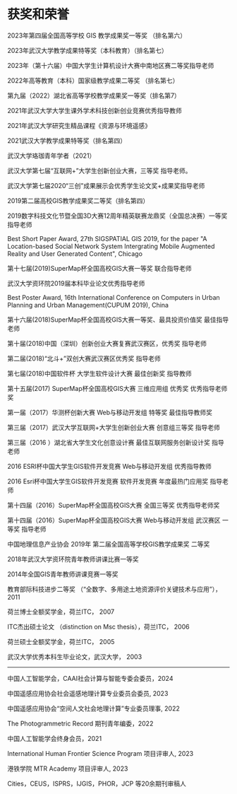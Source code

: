 # 获奖和荣誉

2023年第四届全国高等学校 GIS 教学成果奖一等奖 （排名第六） 

2023年武汉大学教学成果特等奖（本科教育）（排名第七） 

2023年（第十六届）中国大学生计算机设计大赛中南地区赛二等奖指导老师  

2022年高等教育（本科）国家级教学成果二等奖 （排名第七） 

第九届（2022）湖北省高等学校教学成果奖一等奖（排名第7）

2021年武汉大学大学生课外学术科技创新创业竞赛优秀指导教师  

2021年武汉大学研究生精品课程《资源与环境遥感》

2021武汉大学教学成果特等奖（排名第四）

武汉大学珞珈青年学者（2021）

武汉大学第七届“互联网+”大学生创新创业大赛，三等奖 指导老师。

武汉大学第七届2020“三创”成果展示会优秀学生论文奖+成果奖指导老师

2019第二届高校GIS教学成果奖二等奖（排名第四）

2019数字科技文化节暨全国3D大赛12周年精英联赛龙鼎奖（全国总决赛）一等奖 指导老师

Best Short Paper Award, 27th SIGSPATIAL GIS 2019, for the paper "A Location-based Social Network System Intergrating Mobile Augmented Reality and User Generated Content", Chicago

第十七届(2019)SuperMap杯全国高校GIS大赛一等奖  联合指导老师

武汉大学资环院2019届本科毕业论文优秀指导老师

Best Poster Award, 16th International Conference on Computers in Urban Planning and Urban Management(CUPUM 2019), China

第十六届(2018)SuperMap杯全国高校GIS大赛一等奖、最具投资价值奖 最佳指导老师

第十届(2018)中国（深圳）创新创业大赛复赛武汉赛区，优秀奖 指导老师

第二届(2018)“北斗+”双创大赛武汉赛区优秀奖 指导老师

第七届(2018)中国软件杯 大学生软件设计大赛 最佳创新奖 指导教师

第十五届(2017) SuperMap杯全国高校GIS大赛 三维应用组 优秀奖 优秀指导老师奖

第一届（2017）华测杯创新大赛 Web与移动开发组 特等奖 最佳指导教师奖

第三届（2017）武汉大学互联网+大学生创新创业大赛 创意组三等奖 指导老师

第三届（2016 ）湖北省大学生文化创意设计赛 最佳互联网服务创新设计奖 指导老师

2016 ESRI杯中国大学生GIS软件开发竞赛 Web与移动开发组 优秀指导教师

2016 Esri杯中国大学生GIS软件开发竞赛 软件开发竞赛 年度最热门应用奖 指导老师

第十四届（2016）SuperMap杯全国高校GIS大赛 全国三等奖 优秀指导老师奖

第十四届（2016）SuperMap杯全国高校GIS大赛 Web与移动开发组 武汉赛区 一等奖 指导老师

中国地理信息产业协会 2019年 第二届全国高等学校GIS教学成果奖 二等奖

2018年武汉大学资环院青年教师讲课比赛一等奖

2014年全国GIS青年教师讲课竞赛一等奖

教育部际科技进步二等奖 （“全数字、多用途土地资源评价关键技术与应用”），2011

荷兰博士全额奖学金，荷兰ITC， 2007

ITC杰出硕士论文 （distinction on Msc thesis），荷兰ITC， 2006

荷兰硕士全额奖学金，荷兰ITC， 2005

武汉大学优秀本科生毕业论文，武汉大学， 2003

- - - -
中国人工智能学会，CAAI社会计算与智能专委会委员，2024

中国遥感应用协会社会遥感地理计算专业委员会委员, 2023  

中国遥感应用协会“空间人文社会地理计算”专业委员理事, 2022  

The Photogrammetric Record 期刊青年编委，2022 

中国人工智能学会终身会员，2021  

International Human Frontier Science Program 项目评审人, 2023

港铁学院 MTR Academy 项目评审人, 2023

Cities，CEUS，ISPRS，IJGIS，PHOR，JCP 等20余期刊审稿人